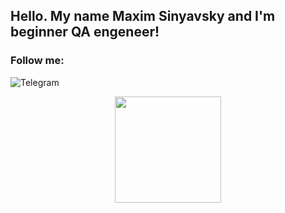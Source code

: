 ## Hello. My name Maxim Sinyavsky and I'm beginner QA engeneer!








### Follow me:
![Telegram](https://img.shields.io/badge/Telegram-black?style=for-the-badge&logo=telegram&logoSize=auto&cacheSeconds=https%3A%2F%2Ft.me%2FMaximSinyavsky)









<div id="header" align="center">
  <img src="https://media.giphy.com/media/zhYSVCirREeIZtONCI/giphy.gif" width="170"/>
</div>

